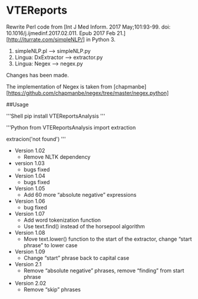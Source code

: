 # VTEReports

Rewrite Perl code from [Int J Med Inform. 2017 May;101:93-99. doi: 10.1016/j.ijmedinf.2017.02.011. Epub 2017 Feb 21.][http://iturrate.com/simpleNLP/] in Python 3. 

1. simpleNLP.pl --> simpleNLP.py
2. Lingua: DxExtractor --> extractor.py
3. Lingua: Negex --> negex.py

Changes has been made.

The implementation of Negex is taken from [chapmanbe][https://github.com/chapmanbe/negex/tree/master/negex.python]

##Usage

'''Shell
pip install VTEReportsAnalysis
'''


'''Python
from VTEReportsAnalysis import extraction

extracion('not found')
'''


* Version 1.02
	- Remove NLTK dependency
* version 1.03
	- bugs fixed
* Version 1.04
	- bugs fixed
* Version 1.05
	- Add 60 more “absolute negative” expressions
* Version 1.06
	- bug fixed
* Version 1.07
	- Add word tokenization function
	- Use text.find() instead of the horsepool algorithm
* Version 1.08
	- Move text.lower() function to the start of the extractor, change “start phrase” to lower case
* Version 1.09
	- Change “start” phrase back to capital case
* Version 2.1
	- Remove “absolute negative” phrases, remove “finding” from start phrase 
* Version 2.02
	- Remove “skip” phrases